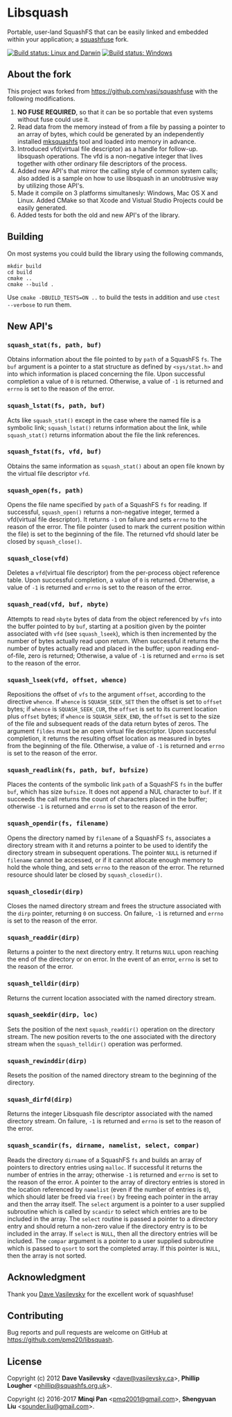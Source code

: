 # Libsquash

Portable, user-land SquashFS that can be easily linked and embedded within your application; a [squashfuse](https://github.com/vasi/squashfuse) fork.

[![Build status: Linux and Darwin](https://travis-ci.org/pmq20/libsquash.svg?branch=master)](https://travis-ci.org/pmq20/libsquash)
[![Build status: Windows](https://ci.appveyor.com/api/projects/status/f4htq948gag3l2k8/branch/master?svg=true)](https://ci.appveyor.com/project/pmq20/libsquash/branch/master)

## About the fork

This project was forked from https://github.com/vasi/squashfuse with the following modifications.

1. __NO FUSE REQUIRED__, so that it can be so portable that even systems without fuse could use it.
1. Read data from the memory instead of from a file by passing a pointer to an array of bytes,
which could be generated by
an independently installed [mksquashfs](http://squashfs.sourceforge.net/) tool
and loaded into memory in advance.
1. Introduced vfd(virtual file descriptor) as a handle for follow-up.
libsquash operations. The vfd is a non-negative integer that lives together with
other ordinary file descriptors of the process.
1. Added new API's that mirror the calling style of common system calls;
also added is a sample on how to use libsquash in an unobtrusive way by utilizing those API's.
1. Made it compile on 3 platforms simultanesly: Windows, Mac OS X and Linux. Added CMake so that Xcode and Vistual Studio Projects could be easily generated.
1. Added tests for both the old and new API's of the library.

## Building

On most systems you could build the library using the following commands,

    mkdir build
    cd build
    cmake ..
    cmake --build .

Use `cmake -DBUILD_TESTS=ON ..` to build the tests in addition and use `ctest --verbose` to run them.

## New API's

### `squash_stat(fs, path, buf)`

Obtains information about the file pointed to by `path` of a SquashFS `fs`.
The `buf` argument is a pointer to a stat structure as defined by
`<sys/stat.h>` and into which information is placed concerning the file.
Upon successful completion a value of `0` is returned.
Otherwise, a value of `-1` is returned and `errno` is set to the reason of the error.

### `squash_lstat(fs, path, buf)`

Acts like `squash_stat()` except in the case where the named file is a symbolic link;
`squash_lstat()` returns information about the link,
while `squash_stat()` returns information about the file the link references.

### `squash_fstat(fs, vfd, buf)`

Obtains the same information as `squash_stat()`
about an open file known by the virtual file descriptor `vfd`.

### `squash_open(fs, path)`

Opens the file name specified by `path` of a SquashFS `fs` for reading.
If successful, `squash_open()` returns a non-negative integer, termed a vfd(virtual file descriptor).
It returns `-1` on failure and sets `errno` to the reason of the error.
The file pointer (used to mark the current position within the file) is set to the beginning of the file.
The returned vfd should later be closed by `squash_close()`.

### `squash_close(vfd)`

Deletes a `vfd`(virtual file descriptor) from the per-process object reference table.
Upon successful completion, a value of `0` is returned.
Otherwise, a value of `-1` is returned and `errno` is set to the reason of the error.

### `squash_read(vfd, buf, nbyte)`

Attempts to read `nbyte` bytes of data from the object
referenced by `vfs` into the buffer pointed to by `buf`,
starting at a position given by the pointer associated with `vfd` (see `squash_lseek`),
which is then incremented by the number of bytes actually read upon return.
When successful it returns the number of bytes actually read and placed in the buffer;
upon reading end-of-file, zero is returned;
Otherwise, a value of `-1` is returned and `errno` is set to the reason of the error.

### `squash_lseek(vfd, offset, whence)`

Repositions the offset of `vfs` to the argument `offset`, according to the directive `whence`.
If `whence` is `SQUASH_SEEK_SET` then the offset is set to `offset` bytes;
if `whence` is `SQUASH_SEEK_CUR`, the `offset` is set to its current location plus `offset` bytes;
if `whence` is `SQUASH_SEEK_END`, the `offset` is set to the size of the file
and subsequent reads of the data return bytes of zeros.
The argument `fildes` must be an open virtual file descriptor.
Upon successful completion,
it returns the resulting offset location as measured in bytes from the beginning of the file.
Otherwise, a value of `-1` is returned and `errno` is set to the reason of the error.

### `squash_readlink(fs, path, buf, bufsize)`

Places the contents of the symbolic link `path` of a SquashFS `fs`
in the buffer `buf`, which has size `bufsize`.
It does not append a NUL character to `buf`.
If it succeeds the call returns the count of characters placed in the buffer;
otherwise `-1` is returned and `errno` is set to the reason of the error.

### `squash_opendir(fs, filename)`

Opens the directory named by `filename` of a SquashFS `fs`,
associates a directory stream with it and returns a pointer
to be used to identify the directory stream in subsequent operations.
The pointer `NULL` is returned if `filename` cannot be accessed,
or if it cannot allocate enough memory to hold the whole thing,
and sets `errno` to the reason of the error.
The returned resource should later be closed by `squash_closedir()`.

### `squash_closedir(dirp)`

Closes the named directory stream and
frees the structure associated with the `dirp` pointer,
returning `0` on success.
On failure, `-1` is returned and `errno` is set to the reason of the error.

### `squash_readdir(dirp)`

Returns a pointer to the next directory entry.
It returns `NULL` upon reaching the end of the directory or on error. 
In the event of an error, `errno` is set to the reason of the error.

### `squash_telldir(dirp)`

Returns the current location associated with the named directory stream.

### `squash_seekdir(dirp, loc)`

Sets the position of the next `squash_readdir()` operation on the directory stream.
The new position reverts to the one associated with the directory stream
when the `squash_telldir()` operation was performed.

### `squash_rewinddir(dirp)`

Resets the position of the named directory stream to the beginning of the directory.

### `squash_dirfd(dirp)`

Returns the integer Libsquash file descriptor associated with the named directory stream.
On failure, `-1` is returned and `errno` is set to the reason of the error.

### `squash_scandir(fs, dirname, namelist, select, compar)`

Reads the directory `dirname` of a SquashFS `fs` and
builds an array of pointers to directory entries using `malloc`.
If successful it returns the number of entries in the array; 
otherwise `-1` is returned and `errno` is set to the reason of the error.
A pointer to the array of directory entries is stored
in the location referenced by `namelist` (even if the number of entries is `0`),
which should later be freed via `free()` by freeing each pointer
in the array and then the array itself.
The `select` argument is a pointer to a user supplied subroutine which is
called by `scandir` to select which entries are to be included in the array.
The `select` routine is passed a pointer to a directory entry
and should return a non-zero value if the directory entry
is to be included in the array.
If `select` is `NULL`, then all the directory entries will be included.
The `compar` argument is a pointer to a user supplied subroutine
which is passed to `qsort` to sort the completed array.
If this pointer is `NULL`, then the array is not sorted.

## Acknowledgment

Thank you [Dave Vasilevsky](https://github.com/vasi) for the excellent work of squashfuse!

## Contributing

Bug reports and pull requests are welcome on GitHub at https://github.com/pmq20/libsquash.

## License

Copyright (c) 2012 **Dave Vasilevsky** &lt;dave@vasilevsky.ca&gt;, **Phillip Lougher** &lt;phillip@squashfs.org.uk&gt;.

Copyright (c) 2016-2017 **Minqi Pan** &lt;pmq2001@gmail.com&gt;, **Shengyuan Liu** &lt;sounder.liu@gmail.com&gt;.
